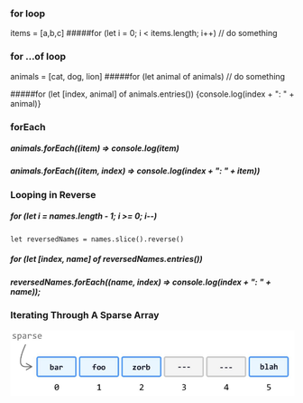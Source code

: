### for loop
items = [a,b,c]
#####for (let i = 0; i < items.length; i++)
    // do something


### for ...of loop
animals = [cat, dog, lion]
#####for (let animal of animals)
    // do something

#####for (let [index, animal] of animals.entries())
    {console.log(index + ": " + animal)}

### forEach
##### animals.forEach((item) => console.log(item)
##### animals.forEach((item, index) => console.log(index + ": " + item))

### Looping in Reverse
##### for (let i = names.length - 1; i >= 0; i--) 

    let reversedNames = names.slice().reverse()
##### for (let [index, name] of reversedNames.entries())
##### reversedNames.forEach((name, index) => console.log(index + ": " + name));

### Iterating Through A Sparse Array
![alt text](./Images/image.png)
